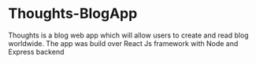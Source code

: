# Thoughts-BlogApp
Thoughts is a blog web app which will allow users to create and read blog worldwide. The app was build over React Js framework with Node and Express backend
